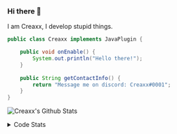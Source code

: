 ### Hi there 👋

I am Creaxx, I develop stupid things. 

```java
public class Creaxx implements JavaPlugin {

    public void onEnable() {
        System.out.println("Hello there!");
    }
    
    public String getContactInfo() {
        return "Message me on discord: Creaxx#0001";
    }
}
```

![Creaxx's Github Stats](https://github-readme-stats.vercel.app/api?username=CreaxxOG&show_icons=true&theme=dark&count_private=true)

<details>
  <summary>Code Stats</summary>

<!--START_SECTION:waka-->
![Code Time](http://img.shields.io/badge/Code%20Time-1%2C133%20hrs%2035%20mins-blue)

![Lines of code](https://img.shields.io/badge/From%20Hello%20World%20I%27ve%20Written-166%20lines%20of%20code-blue)

**🐱 My GitHub Data** 

> 📦 66.3 kB Used in GitHub's Storage 
 > 
> 🏆 815 Contributions in the Year 2023
 > 
> 🚫 Not Opted to Hire
 > 
> 📜 4 Public Repositories 
 > 
> 🔑 2 Private Repositories 
 > 
**I'm an Early 🐤** 

```text
🌞 Morning                177 commits         ██░░░░░░░░░░░░░░░░░░░░░░░   06.78 % 
🌆 Daytime                1153 commits        ███████████░░░░░░░░░░░░░░   44.18 % 
🌃 Evening                1238 commits        ████████████░░░░░░░░░░░░░   47.43 % 
🌙 Night                  42 commits          ░░░░░░░░░░░░░░░░░░░░░░░░░   01.61 % 
```
📅 **I'm Most Productive on Sunday** 

```text
Monday                   316 commits         ███░░░░░░░░░░░░░░░░░░░░░░   12.11 % 
Tuesday                  327 commits         ███░░░░░░░░░░░░░░░░░░░░░░   12.53 % 
Wednesday                318 commits         ███░░░░░░░░░░░░░░░░░░░░░░   12.18 % 
Thursday                 408 commits         ████░░░░░░░░░░░░░░░░░░░░░   15.63 % 
Friday                   238 commits         ██░░░░░░░░░░░░░░░░░░░░░░░   09.12 % 
Saturday                 496 commits         █████░░░░░░░░░░░░░░░░░░░░   19.00 % 
Sunday                   507 commits         █████░░░░░░░░░░░░░░░░░░░░   19.43 % 
```


📊 **This Week I Spent My Time On** 

```text
💬 Programming Languages: 
Java                     3 hrs 16 mins       ██████████████████████░░░   89.31 % 
YAML                     8 mins              █░░░░░░░░░░░░░░░░░░░░░░░░   03.93 % 
XML                      8 mins              █░░░░░░░░░░░░░░░░░░░░░░░░   03.77 % 
Kotlin                   4 mins              █░░░░░░░░░░░░░░░░░░░░░░░░   02.17 % 
Properties               1 min               ░░░░░░░░░░░░░░░░░░░░░░░░░   00.52 % 

🔥 Editors: 
IntelliJ                 3 hrs 39 mins       █████████████████████████   100.00 % 
```

**I Mostly Code in Java** 

```text
Java                     15 repos            ████████████████░░░░░░░░░   65.22 % 
Kotlin                   7 repos             ████████░░░░░░░░░░░░░░░░░   30.43 % 
EJS                      1 repo              █░░░░░░░░░░░░░░░░░░░░░░░░   04.35 % 
```




 Last Updated on 07/03/2023 06:26:13 UTC
<!--END_SECTION:waka-->
</details>
